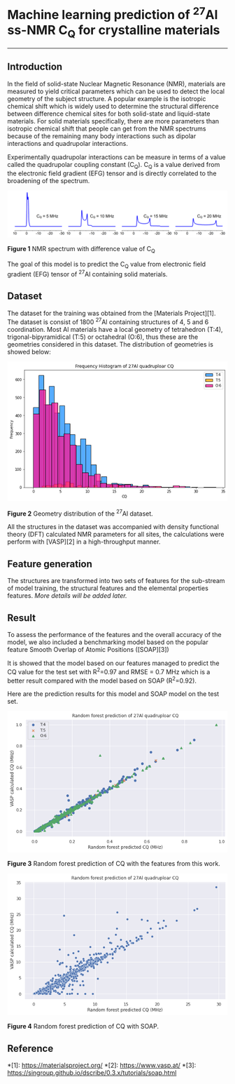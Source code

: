# Machine learning prediction of <sup>27</sup>Al ss-NMR C<sub>Q</sub> for crystalline materials 

--------------------------------------------------------------------------------------------

## Introduction

In the field of solid-state Nuclear Magnetic Resonance (NMR), materials are measured to yield critical parameters which can be used to detect the local geometry of the subject structure. A popular example is the isotropic chemical shift which is widely used to determine the structural difference between difference chemical sites for both solid-state and liquid-state materials. For solid materials specifically, there are more parameters than isotropic chemical shift that people can get from the NMR spectrums because of the remaining many body interactions such as dipolar interactions and quadrupolar interactions. 

Experimentally quadrupolar interactions can be measure in terms of a value called the quadrupolar coupling constant (C<sub>Q</sub>). C<sub>Q</sub> is a value derived from the electronic field gradient (EFG) tensor and is directly correlated to the broadening of the spectrum.

![spectrum_cq](./figures/spectrum_cq.png)

**Figure 1** NMR spectrum with difference value of C<sub>Q</sub>

The goal of this model is to predict the C<sub>Q</sub> value from electronic field gradient (EFG) tensor of <sup>27</sup>Al containing solid materials. 

## Dataset

The dataset for the training was obtained from the [Materials Project][1]. The dataset is consist of 1800 <sup>27</sup>Al containing structures of 4, 5 and 6 coordination. Most Al materials have a local geometry of tetrahedron (T:4), trigonal-bipyramidical (T:5) or octahedral (O:6), thus these are the geometries considered in this dataset. The distribution of geometries is showed below:

![geo_dist](./figures/geo_dist.png)

**Figure 2** Geometry distribution of the <sup>27</sup>Al dataset. 

All the structures in the dataset was accompanied with density functional theory (DFT) calculated NMR parameters for all sites, the calculations were perform with [VASP][2] in a high-throughput manner. 

## Feature generation 

The structures are transformed into two sets of features for the sub-stream of model training, the structural features and the elemental properties features. *More details will be added later.* 

## Result

To assess the performance of the features and the overall accuracy of the model, we also included a benchmarking model based on the popular feature Smooth Overlap of Atomic Positions ([SOAP][3])

It is showed that the model based on our features managed to predict the CQ value for the test set with R<sup>2</sup>=0.97 and RMSE = 0.7 MHz which is a better result compared with the model based on SOAP (R<sup>2</sup>=0.92).  

Here are the prediction results for this model and SOAP model on the test set.  

![test_result](./figures/test_r2_98_chemenv_split.png)

**Figure 3** Random forest prediction of CQ with the features from this work.  

![test_result_SOAP](./figures/27Al_RF_testset_SOAP_101521.png)

**Figure 4** Random forest prediction of CQ with SOAP.  

## Reference

*[1]: https://materialsproject.org/
*[2]: https://www.vasp.at/
*[3]: https://singroup.github.io/dscribe/0.3.x/tutorials/soap.html